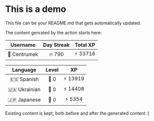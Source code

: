 # This is a demo

This file can be your README.md that gets automatically updated.

The content genrated by the action starts here:

<!--START_SECTION:duolingoStats-->
<!-- Automatically generated with https://github.com/centrumek/duolingo-readme-stats-->

| Username | Day Streak | Total XP |
|:---:|:---:|:---:|
| 👤 Centrumek | 🔥 790 | ⚡ 33716 |

| Language | Level | XP |
|:---:|:---:|:---:|
| 🇪🇸 Spanish | 👑 0 | ⚡ 13919 |
| 🇺🇦 Ukrainian | 👑 0 | ⚡ 14408 |
| 🇯🇵 Japanese | 👑 0 | ⚡ 5354 |

<!--END_SECTION:duolingoStats-->

Existing content is kept, both before and after the generated content :)